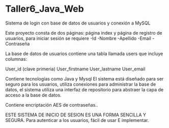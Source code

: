 # Taller6_Java_Web

Sistema de login con base de datos de usuarios y conexión a MySQL

Este proyecto consta de dos páginas: página index y página de registro de usuarios, para iniciar sesión se requiere
-Id
-Nombre
-Apellido
-Email
-Contraseña

La base de datos de usuarios contiene una tabla llamada users que incluye columnas:

User_id (clave primeria)
User_firstname
User_lastname
User_email

Contiene tecnologías como Java y Mysql
El sistema está diseñado para ser seguro para los usuarios, utiliza conexiones para administrar la base de datos, el sistema utiliza una interfaz de repositorio para abstraer la capa de acceso a la base de datos.

Contiene encriptación  AES de contraseñas..

ESTE SISTEMA DE INICIO DE SESION ES UNA FORMA SENCILLA Y SEGURA.
Para autenticar a los usuarios, fácil de usar E implementar.
